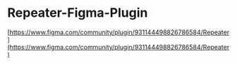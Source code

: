 # Repeater-Figma-Plugin
[https://www.figma.com/community/plugin/931144498826786584/Repeater](https://www.figma.com/community/plugin/931144498826786584/Repeater)
